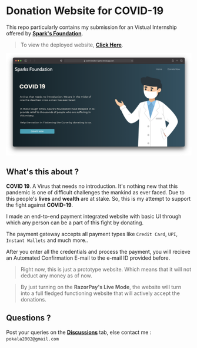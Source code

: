 # Donation Website for COVID-19
This repo particularly contains my submission for an Vistual Internship offered by [**Spark's Foundation**](https://www.sparksfoundation.org).

> To view the deployed website, **[Click Here](https://covid-donation-sparks.herokuapp.com)**.

![image](images/website.png)

## What's this about ?
**COVID 19**. A Virus that needs no introduction. It's nothing new that this pandemic is one of difficult challenges the mankind as ever faced. 
Due to this people's **lives** and **wealth** are at stake. So, this is my attempt to support the fight against **COVID-19**. 

I made an end-to-end payment integrated website with basic UI through which any person can be a part of this fight by donating.

The payment gateway accepts all payment types like `Credit Card`, `UPI`, `Instant Wallets` and much more..

After you enter all the credentials and process the payment, you will recieve an Automated Confirmation E-mail to the e-mail ID provided before.

> Right now, this is just a prototype website. Which means that it will not deduct any money as of now. 

> By just turning on the **RazorPay's Live Mode**, the website will turn into a full fledged functioning website that will actively accept the donations.

## Questions ?

Post your queries on the [**Discussions**](https://github.com/AdityaNaidu2k2/donation-website/discussions) tab, else contact me : `pokala2002@gmail.com`
